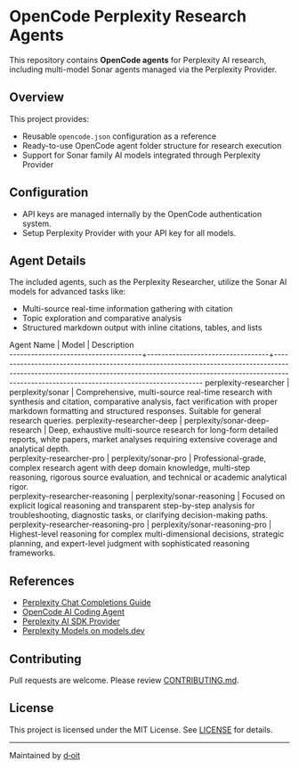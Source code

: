 # OpenCode Perplexity Research Agents

This repository contains **OpenCode agents** for Perplexity AI research, including multi-model Sonar agents managed via the Perplexity Provider.

## Overview

This project provides:
- Reusable `opencode.json` configuration as a reference
- Ready-to-use OpenCode agent folder structure for research execution
- Support for Sonar family AI models integrated through Perplexity Provider

## Configuration

- API keys are managed internally by the OpenCode authentication system.
- Setup Perplexity Provider with your API key for all models.

## Agent Details

The included agents, such as the Perplexity Researcher, utilize the Sonar AI models for advanced tasks like:
- Multi-source real-time information gathering with citation
- Topic exploration and comparative analysis
- Structured markdown output with inline citations, tables, and lists


Agent Name                           |  Model                           |  Description                                                                                                                                                                                                         
-------------------------------------+----------------------------------+----------------------------------------------------------------------------------------------------------------------------------------------------------------------------------------------------------------------
perplexity-researcher                |  perplexity/sonar                |  Comprehensive, multi-source real-time research with synthesis and citation, comparative analysis, fact verification with proper markdown formatting and structured responses. Suitable for general research queries.
perplexity-researcher-deep           |  perplexity/sonar-deep-research  |  Deep, exhaustive multi-source research for long-form detailed reports, white papers, market analyses requiring extensive coverage and analytical depth.                                                             
perplexity-researcher-pro            |  perplexity/sonar-pro            |  Professional-grade, complex research agent with deep domain knowledge, multi-step reasoning, rigorous source evaluation, and technical or academic analytical rigor.                                                
perplexity-researcher-reasoning      |  perplexity/sonar-reasoning      |  Focused on explicit logical reasoning and transparent step-by-step analysis for troubleshooting, diagnostic tasks, or clarifying decision-making paths.                                                             
perplexity-researcher-reasoning-pro  |  perplexity/sonar-reasoning-pro  |  Highest-level reasoning for complex multi-dimensional decisions, strategic planning, and expert-level judgment with sophisticated reasoning frameworks.                                                             


## References

- [Perplexity Chat Completions Guide](https://docs.perplexity.ai/guides/chat-completions-guide)
- [OpenCode AI Coding Agent](https://opencode.ai/)
- [Perplexity AI SDK Provider](https://ai-sdk.dev/providers/ai-sdk-providers/perplexity)
- [Perplexity Models on models.dev](https://models.dev/?search=Perplexity)

## Contributing

Pull requests are welcome. Please review [CONTRIBUTING.md](CONTRIBUTING.md).

## License

This project is licensed under the MIT License. See [LICENSE](LICENSE) for details.

---

Maintained by [d‑oit](https://github.com/d-oit)
